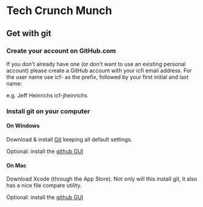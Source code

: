 # Tech Crunch Munch
## Get with git

### Create your account on GitHub.com

If you don’t already have one (or don’t want to use an existing personal account) please create a GitHub account with your icfi email address. For the user name use icf- as the prefix, followed by your first initial and last name:

e.g. Jeff Heinrichs
icf-jheinrichs

### Install git on your computer

#### On Windows

Download & install [Git](http://msysgit.github.io/) keeping all default settings.

Optional: install the [github GUI](https://windows.github.com/)

#### On Mac

Download Xcode (through the App Store). Not only will this install git, it also has a nice file compare utility.

Optional: install the [github GUI](https://mac.github.com/)
